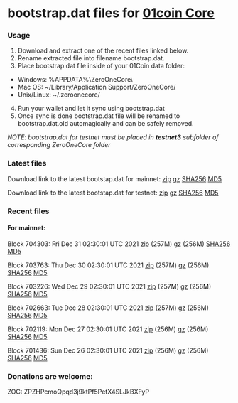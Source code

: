 # bootstrap.dat files for [01coin Core](https://01coin.io)

### Usage

1. Download and extract one of the recent files linked below.
2. Rename extracted file into filename bootstrap.dat.
3. Place bootstrap.dat file inside of your 01Coin data folder:
 - Windows: %APPDATA%\ZeroOneCore\
 - Mac OS: ~/Library/Application Support/ZeroOneCore/
 - Unix/Linux: ~/.zeroonecore/
4. Run your wallet and let it sync using bootstrap.dat
5. Once sync is done bootstrap.dat file will be renamed to bootstrap.dat.old automagically and can be safely removed.

_NOTE: bootstrap.dat for testnet must be placed in **testnet3** subfolder of corresponding ZeroOneCore folder_

### Latest files
Download link to the latest bootstap.dat for mainnet: [zip](https://files.01coin.io/mainnet/bootstrap.dat.zip) [gz](https://files.01coin.io/mainnet/bootstrap.dat.tar.gz) [SHA256](https://files.01coin.io/mainnet/sha256.txt) [MD5](https://files.01coin.io/mainnet/md5.txt)

Download link to the latest bootstap.dat for testnet: [zip](https://files.01coin.io/testnet/bootstrap.dat.zip) [gz](https://files.01coin.io/testnet/bootstrap.dat.tar.gz) [SHA256](https://files.01coin.io/testnet/sha256.txt) [MD5](https://files.01coin.io/testnet/md5.txt)

### Recent files

#### For mainnet:

Block 704303: Fri Dec 31 02:30:01 UTC 2021 [zip](https://files.01coin.io/mainnet/2021-12-31/bootstrap.dat.zip) (257M) [gz](https://files.01coin.io/mainnet/2021-12-31/bootstrap.dat.tar.gz) (256M) [SHA256](https://files.01coin.io/mainnet/2021-12-31/sha256.txt) [MD5](https://files.01coin.io/mainnet/2021-12-31/md5.txt)

Block 703763: Thu Dec 30 02:30:01 UTC 2021 [zip](https://files.01coin.io/mainnet/2021-12-30/bootstrap.dat.zip) (257M) [gz](https://files.01coin.io/mainnet/2021-12-30/bootstrap.dat.tar.gz) (256M) [SHA256](https://files.01coin.io/mainnet/2021-12-30/sha256.txt) [MD5](https://files.01coin.io/mainnet/2021-12-30/md5.txt)

Block 703226: Wed Dec 29 02:30:01 UTC 2021 [zip](https://files.01coin.io/mainnet/2021-12-29/bootstrap.dat.zip) (257M) [gz](https://files.01coin.io/mainnet/2021-12-29/bootstrap.dat.tar.gz) (256M) [SHA256](https://files.01coin.io/mainnet/2021-12-29/sha256.txt) [MD5](https://files.01coin.io/mainnet/2021-12-29/md5.txt)

Block 702663: Tue Dec 28 02:30:01 UTC 2021 [zip](https://files.01coin.io/mainnet/2021-12-28/bootstrap.dat.zip) (257M) [gz](https://files.01coin.io/mainnet/2021-12-28/bootstrap.dat.tar.gz) (256M) [SHA256](https://files.01coin.io/mainnet/2021-12-28/sha256.txt) [MD5](https://files.01coin.io/mainnet/2021-12-28/md5.txt)

Block 702119: Mon Dec 27 02:30:01 UTC 2021 [zip](https://files.01coin.io/mainnet/2021-12-27/bootstrap.dat.zip) (256M) [gz](https://files.01coin.io/mainnet/2021-12-27/bootstrap.dat.tar.gz) (256M) [SHA256](https://files.01coin.io/mainnet/2021-12-27/sha256.txt) [MD5](https://files.01coin.io/mainnet/2021-12-27/md5.txt)

Block 701436: Sun Dec 26 02:30:01 UTC 2021 [zip](https://files.01coin.io/mainnet/2021-12-26/bootstrap.dat.zip) (256M) [gz](https://files.01coin.io/mainnet/2021-12-26/bootstrap.dat.tar.gz) (256M) [SHA256](https://files.01coin.io/mainnet/2021-12-26/sha256.txt) [MD5](https://files.01coin.io/mainnet/2021-12-26/md5.txt)


### Donations are welcome:

ZOC: ZPZHPcmoQpqd3j9ktPf5PetX4SLJkBXFyP
